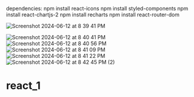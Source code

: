 dependencies:
npm install react-icons
npm install styled-components
npm install react-chartjs-2
npm install recharts
npm install react-router-dom

![Screenshot 2024-06-12 at 8 39 41 PM](https://github.com/Saninvdevop/React_Assignment_1/assets/172469042/954388c5-aed3-41d0-bfe5-f761260ef433)

![Screenshot 2024-06-12 at 8 40 41 PM](https://github.com/Saninvdevop/React_Assignment_1/assets/172469042/b2425880-1a05-44ef-83e8-e123bf5fa221)
![Screenshot 2024-06-12 at 8 40 56 PM](https://github.com/Saninvdevop/React_Assignment_1/assets/172469042/657f0a71-20f6-4689-ad18-56d88aadfba3)
![Screenshot 2024-06-12 at 8 41 09 PM](https://github.com/Saninvdevop/React_Assignment_1/assets/172469042/aa2f3c51-9cca-426e-b4d6-4fd4a4bae559)
![Screenshot 2024-06-12 at 8 41 22 PM](https://github.com/Saninvdevop/React_Assignment_1/assets/172469042/b28284aa-837e-45ea-9e7a-2f945bdccbaa)
![Screenshot 2024-06-12 at 8 42 45 PM (2)](https://github.com/Saninvdevop/React_Assignment_1/assets/172469042/efba4b59-aa82-432c-b7a8-f607d6996b45)
# react_1
